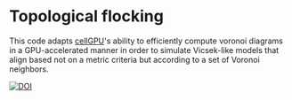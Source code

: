 # Topological flocking

This code adapts [cellGPU](github.com/sussmanLab/cellgpu)'s ability to efficiently compute voronoi
diagrams in a GPU-accelerated manner in order to simulate Vicsek-like models that align based
not on a metric criteria but according to a set of Voronoi neighbors.

[![DOI](https://zenodo.org/badge/317569921.svg)](https://zenodo.org/doi/10.5281/zenodo.13646480)
